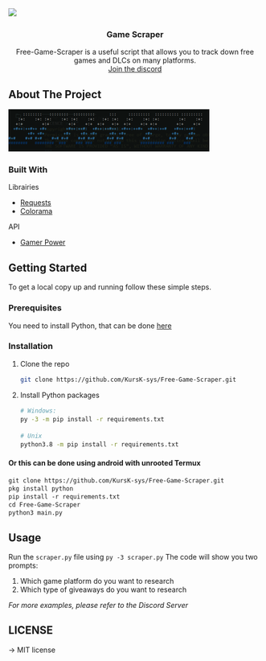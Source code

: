 <img src="https://img.shields.io/badge/Scraper-README-blue">
<h3 align="center">Game Scraper</h3>
<p align="center">
    Free-Game-Scraper is a useful script that allows you to track down free games and DLCs on many platforms.
    <br>
  <a href="https://discord.gg/DhdRXEU2Mg">Join the discord</a>

  
## About The Project
<img src="assets/banner.png" alt="preview">

### Built With

Librairies 
* [Requests](https://github.com/psf/requests)
* [Colorama](https://pypi.org/project/colorama/)

API
* [Gamer Power](https://www.gamerpower.com/)

## Getting Started

To get a local copy up and running follow these simple steps.

### Prerequisites
You need to install Python, that can be done [here](https://www.python.org)
### Installation
1. Clone the repo
   ```sh
   git clone https://github.com/KursK-sys/Free-Game-Scraper.git
   ```
2. Install Python packages
   ```sh
   # Windows:
   py -3 -m pip install -r requirements.txt
   
   # Unix
   python3.8 -m pip install -r requirements.txt
   ```
   
#### Or this can be done using android with unrooted Termux
```
git clone https://github.com/KursK-sys/Free-Game-Scraper.git
pkg install python
pip install -r requirements.txt
cd Free-Game-Scraper
python3 main.py
```
## Usage

Run the `scraper.py` file using `py -3 scraper.py` 
The code will show you two prompts:
1. Which game platform do you want to research
2. Which type of giveaways do you want to research

_For more examples, please refer to the Discord Server_

  ## LICENSE
  -> MIT license
